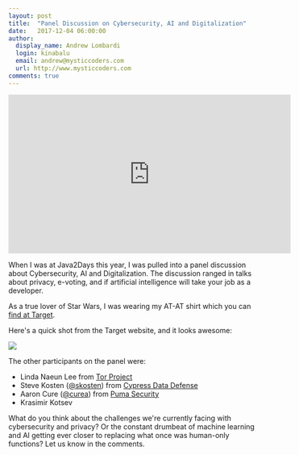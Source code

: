 ```yaml
---
layout: post
title:  "Panel Discussion on Cybersecurity, AI and Digitalization"
date:   2017-12-04 06:00:00
author:
  display_name: Andrew Lombardi
  login: kinabalu
  email: andrew@mysticcoders.com
  url: http://www.mysticcoders.com
comments: true
---
```


<iframe width="560" height="315" src="https://www.youtube.com/embed/LOqIJL5QSiY?rel=0&amp;controls=0" frameborder="0" allowfullscreen></iframe>

When I was at Java2Days this year, I was pulled into a panel discussion about Cybersecurity, AI and Digitalization. The discussion 
ranged in talks about privacy, e-voting, and if artificial intelligence will take your job as a developer. 

As a true lover of Star Wars, I was wearing my AT-AT shirt which you can [find at Target](https://www.target.com/p/men-s-star-wars-174-at-at-t-shirt/-/A-15447392).

<!--more-->

Here's a quick shot from the Target website, and it looks awesome:

<img src="https://target.scene7.com/is/image/Target/15440371?wid=520&hei=520&fmt=pjpeg" border="0" />

The other participants on the panel were: 

* Linda Naeun Lee from [Tor Project](https://www.torproject.org/)
* Steve Kosten ([@skosten](https://twitter.com/skosten)) from [Cypress Data Defense](https://www.cypressdatadefense.com/)
* Aaron Cure ([@curea](https://twitter.com/curea)) from [Puma Security](https://www.pumascan.com/)
* Krasimir Kotsev

What do you think about the challenges we're currently facing with cybersecurity and privacy? Or the constant drumbeat of machine learning and 
AI getting ever closer to replacing what once was human-only functions? Let us know in the comments.
